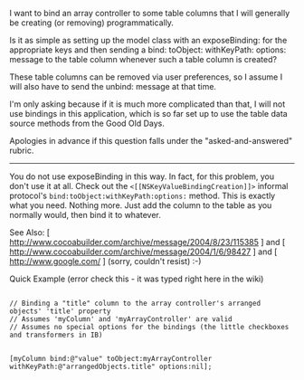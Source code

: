 

I want to bind an array controller to some table columns that I will generally be creating (or removing) programmatically.

Is it as simple as setting up the model class with an exposeBinding: for the appropriate keys and then sending a
bind: <binding> toObject: <my array controller> withKeyPath: <model key path> options: <options>
message to the table column whenever such a table column is created?

These table columns can be removed via user preferences, so I assume I will also have to send the unbind: message at that time.

I'm only asking because if it is much more complicated than that, I will not use bindings in this application, which is so far set up to use
the table data source methods from the Good Old Days.

Apologies in advance if this question falls under the "asked-and-answered" rubric.

----

You do not use exposeBinding in this way. In fact, for this problem, you don't use it at all. Check out the <code><[[NSKeyValueBindingCreation]]></code> informal protocol's <code>bind:toObject:withKeyPath:options:</code> method. This is exactly what you need. Nothing more. Just add the column to the table as you normally would, then bind it to whatever.

See Also: [ http://www.cocoabuilder.com/archive/message/2004/8/23/115385 ] and [ http://www.cocoabuilder.com/archive/message/2004/1/6/98427 ] and [ http://www.google.com/ ] (sorry, couldn't resist) :-)

Quick Example (error check this - it was typed right here in the wiki)

<code>
// Binding a "title" column to the array controller's arranged objects' 'title' property
// Assumes 'myColumn' and 'myArrayController' are valid
// Assumes no special options for the bindings (the little checkboxes and transformers in IB)

[myColumn bind:@"value" toObject:myArrayController 
                       withKeyPath:@"arrangedObjects.title" options:nil];
</code>